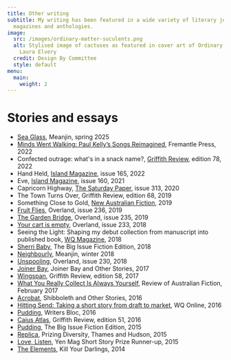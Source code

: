 ```yaml
---
title: Other writing
subtitle: My writing has been featured in a wide variety of literary journals,
  magazines and anthologies.
image:
  src: /images/ordinary-matter-suculents.png
  alt: Stylised image of cactuses as featured in cover art of Ordinary Matter by
    Laura Elvery
  credit: Design By Committee
  style: default
menu:
  main:
    weight: 2
---
```

# Stories and essays[](https://fremantlepress.com.au/books/minds-went-walking-paul-kellys-songs-reimagined/)

* [Sea Glass](https://meanjin.com.au/fiction/sea-glass/), Meanjin, spring 2025
* [Minds Went Walking: Paul Kelly’s Songs Reimagined](<>), Fremantle Press, 2022
* Confected outrage: what's in a snack name?, [Griffith Review](https://www.griffithreview.com/store/a-matter-of-taste/), edition 78, 2022
* Hand Held, [Island Magazine](https://islandmag.com/current-issue), issue 165, 2022
* Eve, [Island Magazine](https://islandmag.com/read/eve-by-laura-elvery), issue 160, 2021
* Capricorn Highway, [The Saturday Paper](https://www.thesaturdaypaper.com.au/culture/fiction/2020/08/08/capricorn-highway/159680880010220#hrd), issue 313, 2020
* The Town Turns Over, Griffith Review, edition 68, 2019
* Something Close to Gold, [New Australian Fiction](https://www.killyourdarlings.com.au/shop/new-australian-fiction-2019/), 2019
* [Fruit Flies](https://overland.org.au/previous-issues/issue-236/short-story-prize-laura-elvery/), Overland, issue 236, 2019
* [The Garden Bridge](https://overland.org.au/previous-issues/issue-235/fiction-the-garden-bridge/), Overland, issue 235, 2019
* [Your cart is empty](https://overland.org.au/previous-issues/issue-233/fair-australia-prize-fiction/), Overland, issue 233, 2018
* Seeing the Light: Shaping my debut collection from manuscript into published book, [WQ Magazine](https://qldwriters.org.au/magazine/), 2018
* [Sherri Baby](https://www.thebigissue.org.au/magazines/2018/08/10/fiction-edition-2018/), The Big Issue Fiction Edition, 2018
* [Neighbourly](https://meanjin.com.au/fiction/neighbourly/), Meanjin, winter 2018
* [Unspooling](https://overland.org.au/previous-issues/issue-230/fiction-prize-laura-elvery/), Overland, issue 230, 2018
* [Joiner Bay](https://margaretriverpress.com/product/joiner-bay-and-other-stories/), Joiner Bay and Other Stories, 2017
* [Wingspan](https://griffithreview.com/articles/wingspan/), Griffith Review, edition 58, 2017
* [What You Really Collect Is Always Yourself](http://reviewofaustralianfiction.com/product/raf-140-volume-21-issue-1/), Review of Australian Fiction, February 2017
* [Acrobat](https://margaretriverpress.com/product/shibboleth-other-stories/), Shibboleth and Other Stories, 2016
* [Hitting Send: Taking a short story from draft to market](https://qldwriters.org.au/2016/01/04/hitting-send-taking-a-short-story-from-draft-to-market/), WQ Online, 2016
* [Pudding](https://thewritersbloc.net/bloc-features-pudding-laura-elvery), Writers Bloc, 2016
* [Caius Atlas](https://griffithreview.com/articles/caius-atlas/), Griffith Review, edition 51, 2016
* [Pudding](https://www.thebigissue.org.au/blog/2016/03/23/fiction-edition---pudding/), The Big Issue Fiction Edition, 2015
* [Replica](https://booko.com.au/9780500500552/Prizing-Diversity), Prizing Diversity, Thames and Hudson, 2015
* [Love, Listen](https://www.yenmag.net/friday-fiction-love-listen/), Yen Mag Short Story Prize Runner-up, 2015
* [The Elements](https://www.killyourdarlings.com.au/2014/11/the-elements-by-laura-elvery/), Kill Your Darlings, 2014
